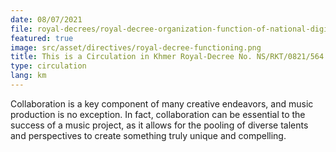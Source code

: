 ```yaml
---
date: 08/07/2021
file: royal-decrees/royal-decree-organization-function-of-national-digital-economy-society-council.pdf
featured: true
image: src/asset/directives/royal-decree-functioning.png
title: This is a Circulation in Khmer Royal-Decree No. NS/RKT/0821/564 on the Organization and Functioning of National Council for Digital Economy and Society.
type: circulation
lang: km
---
```


Collaboration is a key component of many creative endeavors, and music production is no exception. In fact, collaboration can be essential to the success of a music project, as it allows for the pooling of diverse talents and perspectives to create something truly unique and compelling.

